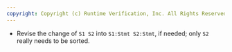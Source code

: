 ```yaml
---
copyright: Copyright (c) Runtime Verification, Inc. All Rights Reserved.
---
```


* Revise the change of `S1 S2` into `S1:Stmt S2:Stmt`, if needed; only `S2`
really needs to be sorted.
